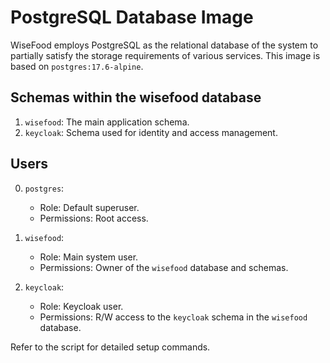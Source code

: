 # PostgreSQL Database Image
WiseFood employs PostgreSQL as the relational database of the system to partially satisfy the storage requirements of various services. This image is based on `postgres:17.6-alpine`.

## Schemas within the wisefood database  
1. `wisefood`: The main application schema.  
2. `keycloak`: Schema used for identity and access management.  

## Users  

0. `postgres`:
    - Role: Default superuser.
    - Permissions: Root access.

1. `wisefood`:  
    - Role: Main system user.  
    - Permissions: Owner of the `wisefood` database and schemas.  

2. `keycloak`:  
    - Role: Keycloak user.  
    - Permissions: R/W access to the `keycloak` schema in the `wisefood` database.  

Refer to the script for detailed setup commands.  